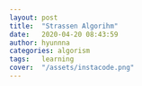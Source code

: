 ```yaml
---
layout: post
title:  "Strassen Algorihm"
date:   2020-04-20 08:43:59
author: hyunnna
categories: algorism
tags:	learning
cover:  "/assets/instacode.png"
---
```

